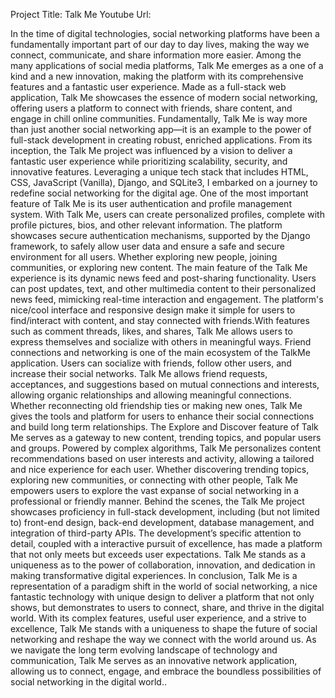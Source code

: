 Project Title: Talk Me
Youtube Url: 


In the time of digital technologies, social networking platforms have been a fundamentally important  part of our day to day lives, making the way we connect, communicate, and share information more easier. Among the many applications of social media platforms, Talk Me emerges as a one of a kind and a new innovation, making the platform with its comprehensive features and a fantastic user experience. Made as a full-stack web application, Talk Me showcases the essence of modern social networking, offering users a platform to connect with friends, share content, and engage in chill online communities.
Fundamentally, Talk Me is way more than just another social networking app—it is an example to the power of full-stack development in creating robust, enriched applications. From its inception, the Talk Me project was influenced by a vision to deliver a fantastic user experience while prioritizing scalability, security, and innovative features. Leveraging a unique tech stack that includes HTML, CSS, JavaScript (Vanilla), Django, and SQLite3, I embarked on a journey to redefine social networking for the digital age.
One of the most important feature of Talk Me is its user authentication and profile management system. With Talk Me, users can create personalized profiles, complete with profile pictures, bios, and other relevant information. The platform showcases secure authentication mechanisms, supported by the Django framework, to safely allow user data and ensure a safe and secure environment for all users. Whether exploring new people, joining communities, or exploring new content.
The main feature of the Talk Me experience is its dynamic news feed and post-sharing functionality. Users can post updates, text, and other multimedia content to their personalized news feed, mimicking real-time interaction and engagement. The platform's nice/cool interface and responsive design make it simple for users to find/interact with content, and stay connected with friends.With features such as comment threads, likes, and shares, Talk Me allows users to express themselves and socialize with others in meaningful ways.
Friend connections and networking is one of the main ecosystem of the TalkMe application. Users can socialize with friends, follow other users, and increase their social networks. Talk Me allows friend requests, acceptances, and suggestions based on mutual connections and interests, allowing organic relationships and allowing meaningful connections. Whether reconnecting old friendship ties or making new ones, Talk Me gives the tools and platform for users to enhance their social connections and build long term relationships.
The Explore and Discover feature of Talk Me serves as a gateway to new content, trending topics, and popular users and groups. Powered by complex algorithms, Talk Me personalizes content recommendations based on user interests and activity, allowing a tailored and nice experience for each user. Whether discovering trending topics, exploring new communities, or connecting with other people, Talk Me empowers users to explore the vast expanse of social networking in a professional or friendly manner.
Behind the scenes, the Talk Me project showcases proficiency in full-stack development, including (but not limited to) front-end design, back-end development, database management, and integration of third-party APIs. The development’s specific attention to detail, coupled with a interactive pursuit of excellence, has made a platform that not only meets but exceeds user expectations. Talk Me stands as a uniqueness as to the power of collaboration, innovation, and dedication in making transformative digital experiences.
In conclusion, Talk Me is a representation of a paradigm shift in the world of social networking, a nice fantastic technology with unique design to deliver a platform that not only shows, but demonstrates to users to connect, share, and thrive in the digital world. With its complex features, useful user experience, and a strive to excellence, Talk Me stands with a uniqueness to shape the future of social networking and reshape the way we connect with the world around us. As we navigate the long term evolving landscape of technology and communication, Talk Me serves as an innovative network application, allowing us to connect, engage, and embrace the boundless possibilities of social networking in the digital world..

